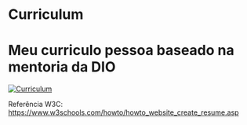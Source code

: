 # Curriculum 
<h1>Meu curriculo pessoa baseado na mentoria da DIO</h1>
<a href="https://a32fred.github.io/Curriculo/"><img src="https://cdn.discordapp.com/attachments/927756794107936838/1081296714415222824/adfPROFILEEE.png" alt="Curriculum"></a>


Referência W3C: https://www.w3schools.com/howto/howto_website_create_resume.asp
